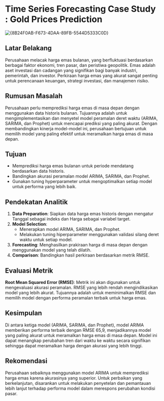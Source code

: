 # Time Series Forecasting Case Study : Gold Prices Prediction

![{8B24F0AB-F673-4DAA-89FB-5544D5333C0D}](https://github.com/user-attachments/assets/3f1faa89-67a1-4311-a0d7-1143059e4d33)

## Latar Belakang
Perusahaan melacak harga emas bulanan, yang berfluktuasi berdasarkan berbagai faktor ekonomi, tren pasar, dan peristiwa geopolitik. Emas adalah aset investasi dan cadangan yang signifikan bagi banyak industri, pemerintah, dan investor. Perkiraan harga emas yang akurat sangat penting untuk perencanaan keuangan, strategi investasi, dan manajemen risiko.

## Rumusan Masalah
Perusahaan perlu memprediksi harga emas di masa depan dengan menggunakan data historis bulanan. Tujuannya adalah untuk mengimplementasikan dan menyetel model peramalan deret waktu (ARIMA, SARIMA, dan Prophet) untuk mencapai prediksi yang paling akurat. Dengan membandingkan kinerja model-model ini, perusahaan bertujuan untuk memilih model yang paling efektif untuk meramalkan harga emas di masa depan.

## Tujuan
- Memprediksi harga emas bulanan untuk periode mendatang berdasarkan data historis.
- Bandingkan akurasi peramalan model ARIMA, SARIMA, dan Prophet.
- Gunakan tuning hyperparameter untuk mengoptimalkan setiap model untuk performa yang lebih baik.
  
## Pendekatan Analitik
1. **Data Preparation**: Siapkan data harga emas historis dengan mengatur Tanggal sebagai indeks dan Harga sebagai variabel target.
2. **Model Selection**:
   - Menerapkan model ARIMA, SARIMA, dan Prophet.
   - Melakukan tuning hiperparameter menggunakan validasi silang deret waktu untuk setiap model.
3. **Forecasting**: Menghasilkan prakiraan harga di masa depan dengan menggunakan model yang telah dilatih.
4. **Comparison**: Bandingkan hasil perkiraan berdasarkan metrik RMSE.

## Evaluasi Metrik
**Root Mean Squared Error (RMSE)**: Metrik ini akan digunakan untuk mengevaluasi akurasi peramalan. RMSE yang lebih rendah mengindikasikan model yang lebih akurat. Tujuannya adalah untuk meminimalkan RMSE dan memilih model dengan performa peramalan terbaik untuk harga emas.

## Kesimpulan
Di antara ketiga model (ARIMA, SARIMA, dan Prophet), model ARIMA memberikan performa terbaik dengan RMSE 65,9, menjadikannya model yang paling akurat untuk meramalkan harga emas di masa depan. Model ini dapat menangkap perubahan tren dari waktu ke waktu secara signifikan sehingga dapat meramalkan harga dengan akurasi yang lebih tinggi.

## Rekomendasi
Perusahaan sebaiknya menggunakan model ARIMA untuk memprediksi harga emas karena akurasinya yang superior. Untuk perbaikan yang berkelanjutan, disarankan untuk melakukan penyetelan dan pemantauan lebih lanjut terhadap performa model dalam merespons perubahan kondisi pasar.
